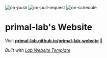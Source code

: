 
  ![on-push](../../actions/workflows/on-push.yaml/badge.svg)
  ![on-pull-request](../../actions/workflows/on-pull-request.yaml/badge.svg)
  ![on-schedule](../../actions/workflows/on-schedule.yaml/badge.svg)

  # primal-lab's Website

  Visit **[primal-lab.github.io/primal-lab-website](https://primal-lab.github.io/primal-lab-website)** 🚀

  _Built with [Lab Website Template](https://greene-lab.gitbook.io/lab-website-template-docs)_
